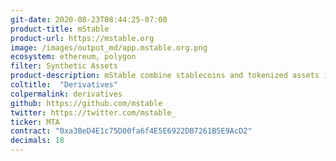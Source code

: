 ```yaml
---
git-date: 2020-08-23T08:44:25-07:00
product-title: mStable
product-url: https://mstable.org
image: /images/output_md/app.mstable.org.png
ecosystem: ethereum, polygon
filter: Synthetic Assets
product-description: mStable combine stablecoins and tokenized assets into higher-yielding instruments. [mStable Explained. Interview with Co-founder](/mstable)
coltitle:  "Derivatives"
colpermalink: derivatives
github: https://github.com/mstable
twitter: https://twitter.com/mstable_
ticker: MTA
contract: "0xa3BeD4E1c75D00fa6f4E5E6922DB7261B5E9AcD2"
decimals: 18
---
```

